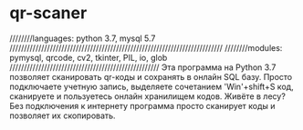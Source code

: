 # qr-scaner
////////languages: python 3.7, mysql 5.7 //////////////////////////////////////////////////////////////////////////
////////modules: pymysql, qrcode, cv2, tkinter, PIL, io, glob ////////////////////////////////////////////////////
Эта программа на Python 3.7 позволяет сканировать qr-коды и сохранять в онлайн SQL базу. Просто подключаете учетную запись, выделяете сочетанием 'Win'+shift+S код, сканируете и пользуетесь онлайн хранилищем кодов. Живёте в лесу? Без подключения к интернету программа просто сканирует коды и позволяет их скопировать.
